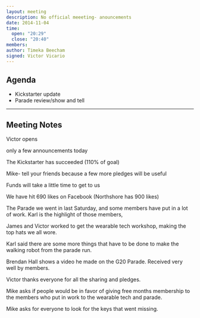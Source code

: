 ```yaml
---
layout: meeting
description: No official meeeting- anouncements
date: 2014-11-04
time:
  open: "20:29"
  close: "20:40"
members:
author: Timeka Beecham
signed: Victor Vicario
---
```


## Agenda

* Kickstarter update
* Parade review/show and tell

---

## Meeting Notes

Victor opens 

only a few announcements today

The Kickstarter has succeeded (110% of goal) 

Mike- tell your friends because a few more pledges will be useful

Funds will take a little time to get to us

We have hit 690 likes on Facebook (Northshore has 900 likes)

The Parade we went in last Saturday, and some members have put in a lot of work. Karl is the highlight of those members,

James and Victor worked to get the wearable tech workshop, making the top hats we all wore.

Karl said there are some more things that have to be done to make the walking robot from the parade run. 

Brendan Hall shows a video he made on the G20 Parade. Received very well by members.

Victor thanks everyone for all the sharing and pledges.

Mike asks if people would be in favor of giving free months membership to the members who put in work to the wearable tech and parade.

Mike asks for everyone to look for the keys that went missing.
